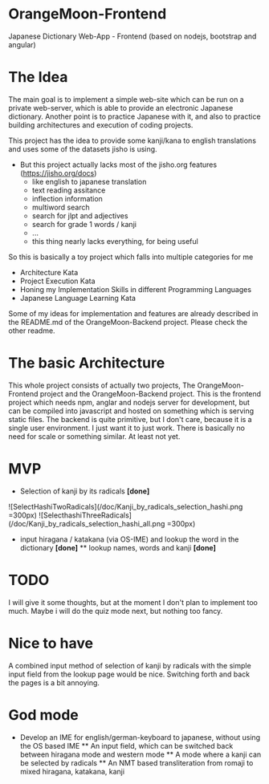 # OrangeMoon-Frontend
Japanese Dictionary Web-App - Frontend (based on nodejs, bootstrap and angular)

# The Idea

The main goal is to implement a simple web-site which can be run on a private
web-server, which is able to provide an electronic Japanese dictionary. Another
point is to practice Japanese with it, and also to practice building architectures
and execution of coding projects.

This project has the idea to provide some kanji/kana to english translations and
uses some of the datasets jisho is using.

* But this project actually lacks most of the jisho.org features (https://jisho.org/docs)
  * like english to japanese translation
  * text reading assitance
  * inflection information
  * multiword search
  * search for jlpt and adjectives
  * search for grade 1 words / kanji
  * ...
  * this thing nearly lacks everything, for being useful

So this is basically a toy project which falls into multiple categories for me

* Architecture Kata
* Project Execution Kata
* Honing my Implementation Skills in different Programming Languages
* Japanese Language Learning Kata

Some of my ideas for implementation and features are already described in the 
README.md of the OrangeMoon-Backend project. Please check the other readme.

# The basic Architecture

This whole project consists of actually two projects, The OrangeMoon-Frontend 
project and the OrangeMoon-Backend project. This is the frontend project which 
needs npm, anglar and nodejs server for development, but can be compiled into 
javascript and hosted on something which is serving static files. The backend 
is quite primitive, but I don't care, because it is a single user environment.
I just want it to just work. There is basically no need for scale or something 
similar. At least not yet.

# MVP

* Selection of kanji by its radicals **[done]**

![SelectHashiTwoRadicals](/doc/Kanji_by_radicals_selection_hashi.png =300px)
![SelecthashiThreeRadicals](/doc/Kanji_by_radicals_selection_hashi_all.png =300px)

* input hiragana / katakana (via OS-IME) and lookup the word in the dictionary **[done]**
** lookup names, words and kanji **[done]**

# TODO

I will give it some thoughts, but at the moment I don't plan to implement too 
much. Maybe i will do the quiz mode next, but nothing too fancy.

# Nice to have

A combined input method of selection of kanji by radicals with the simple 
input field from the lookup page would be nice. Switching forth and back 
the pages is a bit annoying.

# God mode 

* Develop an IME for english/german-keyboard to japanese, without using the OS based IME
** An input field, which can be switched back between hiragana mode and western mode
** A mode where a kanji can be selected by radicals
** An NMT based transliteration from romaji to mixed hiragana, katakana, kanji    
